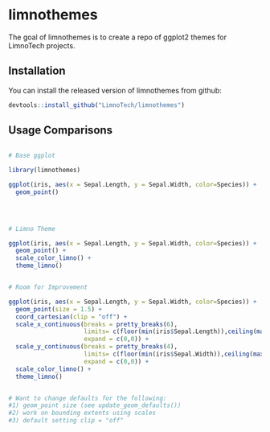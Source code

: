 
# limnothemes

<!-- badges: start -->
<!-- badges: end -->

The goal of limnothemes is to create a repo of ggplot2 themes for LimnoTech projects. 

## Installation

You can install the released version of limnothemes from github:

``` r
devtools::install_github("LimnoTech/limnothemes")

```


## Usage Comparisons

``` r

# Base ggplot

library(limnothemes)

ggplot(iris, aes(x = Sepal.Length, y = Sepal.Width, color=Species)) +
  geom_point()
  
  
```


``` r

# Limno Theme 

ggplot(iris, aes(x = Sepal.Length, y = Sepal.Width, color=Species)) + 
  geom_point() + 
  scale_color_limno() + 
  theme_limno()

``` 


``` r

# Room for Improvement

ggplot(iris, aes(x = Sepal.Length, y = Sepal.Width, color=Species)) + 
  geom_point(size = 1.5) + 
  coord_cartesian(clip = "off") +
  scale_x_continuous(breaks = pretty_breaks(6), 
                     limits= c(floor(min(iris$Sepal.Length)),ceiling(max(iris$Sepal.Length))),
                     expand = c(0,0)) +
  scale_y_continuous(breaks = pretty_breaks(4), 
                     limits= c(floor(min(iris$Sepal.Width)),ceiling(max(iris$Sepal.Width))),
                     expand = c(0,0)) + 
  scale_color_limno() + 
  theme_limno()


# Want to change defaults for the following: 
#1) geom_point size (see update_geom_defaults())
#2) work on bounding extents using scales
#3) default setting clip = "off"


```





